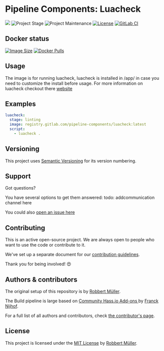 # Pipeline Components: Luacheck

[![][gitlab-repo-shield]][repository]
![Project Stage][project-stage-shield]
![Project Maintenance][maintenance-shield]
[![License][license-shield]](LICENSE)
[![GitLab CI][gitlabci-shield]][gitlabci]

## Docker status

[![Image Size][size-shield]][dockerhub]
[![Docker Pulls][pulls-shield]][dockerhub]

## Usage

The image is for running luacheck, luacheck is installed in /app/ in case you need to customize the install before usage.
For more information on luacheck checkout there [website][luacheck]

## Examples

```yaml
luacheck:
  stage: linting
  image: registry.gitlab.com/pipeline-components/luacheck:latest
  script:
    - luacheck .
```

## Versioning

This project uses [Semantic Versioning][semver] for its version numbering.

## Support

Got questions?

You have several options to get them answered:
todo: addcommunication channel here

You could also [open an issue here][issue]

## Contributing

This is an active open-source project. We are always open to people who want to
use the code or contribute to it.

We've set up a separate document for our [contribution guidelines][contributing-link].

Thank you for being involved! 😍

## Authors & contributors

The original setup of this repository is by [Robbert Müller][mjrider].

The Build pipeline is large based on [Community Hass.io Add-ons
][hassio-addons] by [Franck Nijhof][frenck].

For a full list of all authors and contributors,
check [the contributor's page][contributors].

## License

This project is licensed under the [MIT License](./LICENSE) by [Robbert Müller][mjrider].

[contributing-link]: https://pipeline-components.dev/contributing/
[contributors]: https://gitlab.com/pipeline-components/luacheck/-/graphs/main
[discord]: https://discord.gg/vhxWFfP
[dockerhub]: https://hub.docker.com/r/pipelinecomponents/luacheck
[frenck]: https://github.com/frenck
[gitlab-repo-shield]: https://img.shields.io/badge/Source-Gitlab-orange.svg?logo=gitlab
[gitlabci-shield]: https://img.shields.io/gitlab/pipeline/pipeline-components/luacheck.svg
[gitlabci]: https://gitlab.com/pipeline-components/luacheck/-/commits/main
[hassio-addons]: https://github.com/hassio-addons
[issue]: https://gitlab.com/pipeline-components/luacheck/issues
[license-shield]: https://img.shields.io/badge/License-MIT-green.svg
[maintenance-shield]: https://img.shields.io/maintenance/yes/2025.svg
[mjrider]: https://gitlab.com/mjrider
[project-stage-shield]: https://img.shields.io/badge/project%20stage-production%20ready-brightgreen.svg
[pulls-shield]: https://img.shields.io/docker/pulls/pipelinecomponents/luacheck.svg?logo=docker
[repository]: https://gitlab.com/pipeline-components/luacheck
[semver]: http://semver.org/spec/v2.0.0.html
[size-shield]: https://img.shields.io/docker/image-size/pipelinecomponents/luacheck.svg?logo=docker

[luacheck]: https://luacheck.readthedocs.io/en/stable/
